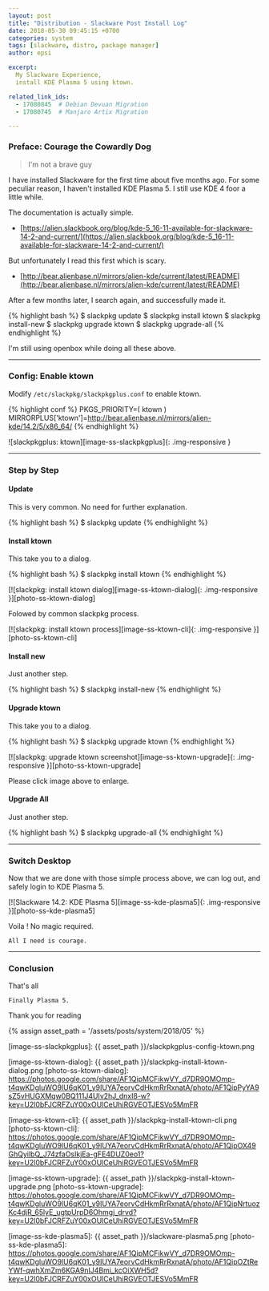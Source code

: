 ```yaml
---
layout: post
title: "Distribution - Slackware Post Install Log"
date: 2018-05-30 09:45:15 +0700
categories: system
tags: [slackware, distro, package manager]
author: epsi

excerpt:
  My Slackware Experience,
  install KDE Plasma 5 using ktown.

related_link_ids: 
  - 17080845  # Debian Devuan Migration
  - 17080745  # Manjaro Artix Migration

---
```


### Preface: Courage the Cowardly Dog

>	I'm not a brave guy

I have installed Slackware for the first time about five months ago.
For some peculiar reason, I haven't installed KDE Plasma 5.
I still use KDE 4 foor a little while.

The documentation is actually simple.

*	[https://alien.slackbook.org/blog/kde-5_16-11-available-for-slackware-14-2-and-current/](https://alien.slackbook.org/blog/kde-5_16-11-available-for-slackware-14-2-and-current/)

But unfortunately I read this first which is scary.

*	[http://bear.alienbase.nl/mirrors/alien-kde/current/latest/README](http://bear.alienbase.nl/mirrors/alien-kde/current/latest/README)

After a few months later, I search again, and successfully made it.

{% highlight bash %}
$ slackpkg update
$ slackpkg install ktown
$ slackpkg install-new
$ slackpkg upgrade ktown
$ slackpkg upgrade-all 
{% endhighlight %}

I'm still using openbox while doing all these above.

-- -- --

### Config: Enable ktown

Modify <code class="code-file">/etc/slackpkg/slackpkgplus.conf</code> to enable ktown.

{% highlight conf %}
PKGS_PRIORITY=( ktown )
MIRRORPLUS['ktown']=http://bear.alienbase.nl/mirrors/alien-kde/14.2/5/x86_64/
{% endhighlight %}

![slackpkgplus: ktown][image-ss-slackpkgplus]{: .img-responsive }

-- -- --

### Step by Step

#### Update

This is very common. No need for further explanation.

{% highlight bash %}
$ slackpkg update
{% endhighlight %}

#### Install ktown

This take you to a dialog.

{% highlight bash %}
$ slackpkg install ktown
{% endhighlight %}

[![slackpkg: install ktown dialog][image-ss-ktown-dialog]{: .img-responsive }][photo-ss-ktown-dialog]

Folowed by common slackpkg process.

[![slackpkg: install ktown process][image-ss-ktown-cli]{: .img-responsive }][photo-ss-ktown-cli]

#### Install new

Just another step.

{% highlight bash %}
$ slackpkg install-new
{% endhighlight %}

#### Upgrade ktown

This take you to a dialog.

{% highlight bash %}
$ slackpkg upgrade ktown
{% endhighlight %}

[![slackpkg: upgrade ktown screenshot][image-ss-ktown-upgrade]{: .img-responsive }][photo-ss-ktown-upgrade]

Please click image above to enlarge.


#### Upgrade All

Just another step.

{% highlight bash %}
$ slackpkg upgrade-all
{% endhighlight %}

-- -- --

### Switch Desktop

Now that we are done with those simple process above,
we can log out, and safely login to KDE Plasma 5.

[![Slackware 14.2: KDE Plasma 5][image-ss-kde-plasma5]{: .img-responsive }][photo-ss-kde-plasma5]

Voila !
No magic required.

	All I need is courage.

-- -- --

### Conclusion

That's all

	Finally Plasma 5.

Thank you for reading

[//]: <> ( -- -- -- links below -- -- -- )

{% assign asset_path = '/assets/posts/system/2018/05' %}

[image-ss-slackpkgplus]:   {{ asset_path }}/slackpkgplus-config-ktown.png

[image-ss-ktown-dialog]:   {{ asset_path }}/slackpkg-install-ktown-dialog.png
[photo-ss-ktown-dialog]:   https://photos.google.com/share/AF1QipMCFikwVY_d7DR9OMOmp-t4qwKDgluWO9lU6qK01_y9IUYA7eorvCdHkmRrRxnatA/photo/AF1QipPyYA9sZ5vHUGXMqw0BQ111J4UIv2hJ_dnxI8-w?key=U2l0bFJCRFZuY00xOUlCeUhiRGVEOTJESVo5MmFR

[image-ss-ktown-cli]:      {{ asset_path }}/slackpkg-install-ktown-cli.png
[photo-ss-ktown-cli]:      https://photos.google.com/share/AF1QipMCFikwVY_d7DR9OMOmp-t4qwKDgluWO9lU6qK01_y9IUYA7eorvCdHkmRrRxnatA/photo/AF1QipOX49GhQyilbQ_J74zfaOsIkjEa-gFE4DUZ0eo1?key=U2l0bFJCRFZuY00xOUlCeUhiRGVEOTJESVo5MmFR

[image-ss-ktown-upgrade]:  {{ asset_path }}/slackpkg-install-ktown-upgrade.png
[photo-ss-ktown-upgrade]:  https://photos.google.com/share/AF1QipMCFikwVY_d7DR9OMOmp-t4qwKDgluWO9lU6qK01_y9IUYA7eorvCdHkmRrRxnatA/photo/AF1QipNrtuozKc4djR_65lyE_ugtpUrpD6Ohmgj_drvd?key=U2l0bFJCRFZuY00xOUlCeUhiRGVEOTJESVo5MmFR

[image-ss-kde-plasma5]:    {{ asset_path }}/slackware-plasma5.png
[photo-ss-kde-plasma5]:    https://photos.google.com/share/AF1QipMCFikwVY_d7DR9OMOmp-t4qwKDgluWO9lU6qK01_y9IUYA7eorvCdHkmRrRxnatA/photo/AF1QipOZtReYWf-qwhXmZm6KGA9nlJ4Bmi_kcOiXWH5d?key=U2l0bFJCRFZuY00xOUlCeUhiRGVEOTJESVo5MmFR

